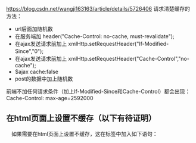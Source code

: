 https://blog.csdn.net/wangji163163/article/details/5726406
请求清楚缓存的方法：
- url后面加随机数
- 在服务端加 header("Cache-Control: no-cache, must-revalidate"); 　
- 在ajax发送请求前加上 xmlHttp.setRequestHeader("If-Modified-Since","0"); 　　
- 在ajax发送请求前加上 xmlHttp.setRequestHeader("Cache-Control","no-cache"); 
- $ajax  cache:false
- post的数据中加上随机数

前端不加任何请求条件（加上If-Modified-Since和Cache-Control）都会出现：
Cache-Control: max-age=2592000


## 在html页面上设置不缓存（以下有待证明）
　如果需要在html页面上设置不缓存，这在<head>标签中加入如下语句：
 <meta http-equiv="pragma" content="no-cache">
 <meta http-equiv="cache-control" content="no-cache">
 <meta http-equiv="expires" content="0">
